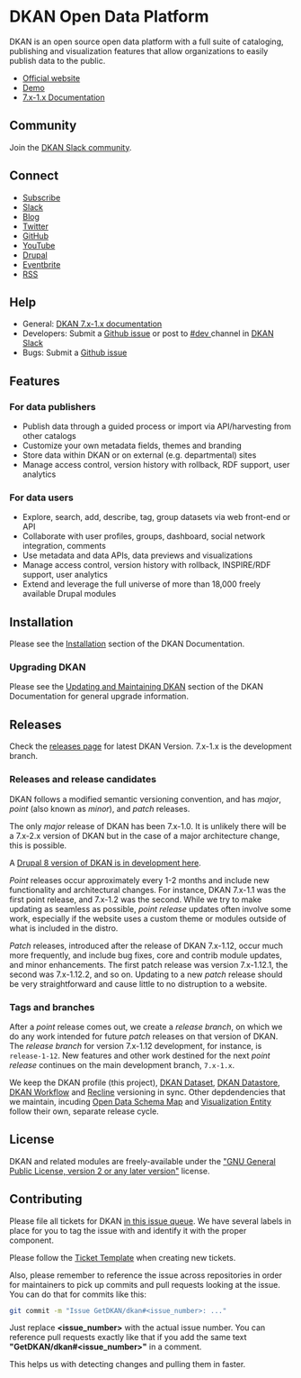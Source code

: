 # DKAN Open Data Platform

DKAN is an open source open data platform with a full suite of cataloging, publishing and visualization features that allow organizations to easily publish data to the public.

*  [ Official website ](https://getdkan.org)
*  [ Demo ](http://demo.getdkan.com/)
*  [ 7.x-1.x Documentation ](https://dkan.readthedocs.io/en/latest/index.html)

## Community

Join the [DKAN Slack community](https://dkansignup.herokuapp.com/).

## Connect

* [ Subscribe ](http://eepurl.com/c01YS1)
* [ Slack ](https://dkan.slack.com/)
* [ Blog ](https://medium.com/dkan-blog)
* [ Twitter ](https://twitter.com/getdkan)
* [ GitHub ](https://github.com/getdkan)
* [ YouTube ](https://www.youtube.com/channel/UCl7qFUCkyh32lss4EjQEUXg)
* [ Drupal ](https://www.drupal.org/project/dkan)
* [ Eventbrite ](https://www.eventbrite.com/o/dkan-14793986036)
* [ RSS ](https://medium.com/feed/dkan-blog)

## Help

* General: [DKAN 7.x-1.x documentation](https://dkan.readthedocs.io/en/latest/index.html)
* Developers: Submit a [Github issue](https://github.com/GetDKAN/dkan/issues) or post to [ #dev ](https://dkan.slack.com/messages/C4BEVFDKJ/) channel in [ DKAN Slack ](https://dkan.slack.com)
* Bugs: Submit a [Github issue](https://github.com/GetDKAN/dkan/issues)

## Features

### For data publishers

*   Publish data through a guided process or import via API/harvesting from other catalogs
*   Customize your own metadata fields, themes and branding
*   Store data within DKAN or on external (e.g. departmental) sites
*   Manage access control, version history with rollback, RDF support, user analytics

### For data users

*   Explore, search, add, describe, tag, group datasets via web front-end or API
*   Collaborate with user profiles, groups, dashboard, social network integration, comments
*   Use metadata and data APIs, data previews and visualizations
*   Manage access control, version history with rollback, INSPIRE/RDF support, user analytics
*   Extend and leverage the full universe of more than 18,000 freely available Drupal modules

## Installation

Please see the [Installation](http://dkan.readthedocs.io/en/latest/installation/index.html) section of the DKAN Documentation.

### Upgrading DKAN

Please see the [Updating and Maintaining DKAN](https://docs.getdkan.com/en/latest/introduction/maintaining.html) section of the DKAN Documentation for general upgrade information.

## Releases

Check the [releases page](https://github.com/GetDKAN/dkan/releases) for latest DKAN Version. 7.x-1.x is the development branch.

### Releases and release candidates

DKAN follows a modified semantic versioning convention, and has _major_, _point_ (also known as _minor_), and _patch_ releases.

The only _major_ release of DKAN has been 7.x-1.0. It is unlikely there will be a 7.x-2.x version of DKAN but in the case of a major architecture change, this is possible.

A [Drupal 8 version of DKAN is in development here](https://github.com/GetDKAN/dkan2).

_Point_ releases occur approximately every 1-2 months and include new functionality and architectural changes. For instance, DKAN 7.x-1.1 was the first point release, and 7.x-1.2 was the second. While we try to make updating as seamless as possible, _point release_ updates often involve some work, especially if the website uses a custom theme or modules outside of what is included in the distro.

_Patch_ releases, introduced after the release of DKAN 7.x-1.12, occur much more frequently, and include bug fixes, core and contrib module updates, and minor enhancements. The first patch release was version 7.x-1.12.1, the second was 7.x-1.12.2, and so on. Updating to a new _patch_ release should be very straightforward and cause little to no distruption to a website.

### Tags and branches

After a _point_ release comes out, we create a _release branch_, on which we do any work intended for future _patch_ releases on that version of DKAN. The _release branch_ for version 7.x-1.12 development, for instance, is `release-1-12`. New features and other work destined for the next _point release_ continues on the main development branch, `7.x-1.x`.

We keep the DKAN profile (this project), [DKAN Dataset](https://github.com/GetDKAN/dkan_dataset), [DKAN Datastore](https://github.com/GetDKAN/dkan_datastore), [DKAN Workflow](https://github.com/GetDKAN/dkan_workflow) and [Recline](https://github.com/GetDKAN/recline) versioning in sync. Other depdendencies that we maintain, incuding [Open Data Schema Map](https://github.com/GetDKAN/open_data_schema_map) and [Visualization Entity](https://github.com/GetDKAN/visualization_entity) follow their own, separate release cycle.

## License

DKAN and related modules are freely-available under the ["GNU General Public License, version 2 or any later version"](https://www.gnu.org/licenses/old-licenses/gpl-2.0.en.html) license.

## Contributing

Please file all tickets for DKAN [in this issue queue](https://github.com/GetDKAN/dkan/issues). We have several labels in place for you to tag the issue with and identify it with the proper component.

Please follow the [Ticket Template](https://github.com/GetDKAN/dkan/blob/7.x-1.x/.github/CONTRIBUTING.md#new-feature-template) when creating new tickets.

Also, please remember to reference the issue across repositories in order for maintainers to pick up commits and pull requests looking at the issue. You can do that for commits like this:

```bash
git commit -m "Issue GetDKAN/dkan#<issue_number>: ..."
```

Just replace **<issue_number>** with the actual issue number. You can reference pull requests exactly like that if you add the same text **"GetDKAN/dkan#&lt;issue_number&gt;"** in a comment.

This helps us with detecting changes and pulling them in faster.
